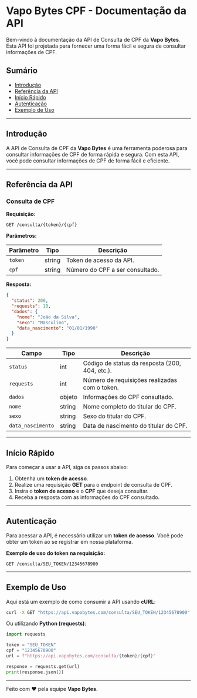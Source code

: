 # Vapo Bytes CPF - Documentação da API

Bem-vindo à documentação da API de Consulta de CPF da **Vapo Bytes**. Esta API foi projetada para fornecer uma forma fácil e segura de consultar informações de CPF.

## Sumário

- [Introdução](#introdução)
- [Referência da API](#referencia-da-api)
- [Início Rápido](#inicio-rapido)
- [Autenticação](#autenticacao)
- [Exemplo de Uso](#exemplo-de-uso)

---

## Introdução

A API de Consulta de CPF da **Vapo Bytes** é uma ferramenta poderosa para consultar informações de CPF de forma rápida e segura. Com esta API, você pode consultar informações de CPF de forma fácil e eficiente.

---

## Referência da API

### **Consulta de CPF**

**Requisição:**
```http
GET /consulta/{token}/{cpf}
```

**Parâmetros:**

| Parâmetro | Tipo   | Descrição                     |
|------------|--------|--------------------------------|
| `token`   | string | Token de acesso da API.       |
| `cpf`     | string | Número do CPF a ser consultado. |

**Resposta:**

```json
{
  "status": 200,
  "requests": 10,
  "dados": {
    "nome": "João da Silva",
    "sexo": "Masculino",
    "data_nascimento": "01/01/1990"
  }
}
```

| Campo            | Tipo   | Descrição                                 |
|-----------------|--------|-----------------------------------------|
| `status`       | int    | Código de status da resposta (200, 404, etc.). |
| `requests`     | int    | Número de requisições realizadas com o token. |
| `dados`        | objeto | Informações do CPF consultado.                |
| `nome`         | string | Nome completo do titular do CPF.         |
| `sexo`         | string | Sexo do titular do CPF.                  |
| `data_nascimento` | string | Data de nascimento do titular do CPF.    |

---

## Início Rápido

Para começar a usar a API, siga os passos abaixo:

1. Obtenha um **token de acesso**.
2. Realize uma requisição **GET** para o endpoint de consulta de CPF.
3. Insira o **token de acesso** e o **CPF** que deseja consultar.
4. Receba a resposta com as informações do CPF consultado.

---

## Autenticação

Para acessar a API, é necessário utilizar um **token de acesso**. Você pode obter um token ao se registrar em nossa plataforma.

**Exemplo de uso do token na requisição:**
```http
GET /consulta/SEU_TOKEN/12345678900
```

---

## Exemplo de Uso

Aqui está um exemplo de como consumir a API usando **cURL**:

```sh
curl -X GET "https://api.vapobytes.com/consulta/SEU_TOKEN/12345678900"
```

Ou utilizando **Python (requests)**:

```python
import requests

token = "SEU_TOKEN"
cpf = "12345678900"
url = f"https://api.vapobytes.com/consulta/{token}/{cpf}"

response = requests.get(url)
print(response.json())
```

---

Feito com ❤️ pela equipe **Vapo Bytes**.
